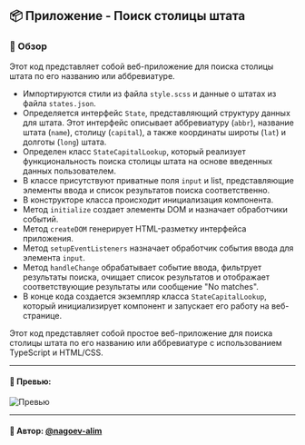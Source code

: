 ## 📦 Приложение - Поиск столицы штата

### 🚀 Обзор
Этот код представляет собой веб-приложение для поиска столицы штата по его названию или аббревиатуре.

- Импортируются стили из файла `style.scss` и данные о штатах из файла `states.json`.
- Определяется интерфейс `State`, представляющий структуру данных для штата. Этот интерфейс описывает аббревиатуру (`abbr`), название штата (`name`), столицу (`capital`), а также координаты широты (`lat`) и долготы (`long`) штата.
- Определен класс `StateCapitalLookup`, который реализует функциональность поиска столицы штата на основе введенных данных пользователем. 
- В классе присутствуют приватные поля `input` и list, представляющие элементы ввода и список результатов поиска соответственно. 
- В конструкторе класса происходит инициализация компонента. 
- Метод `initialize` создает элементы DOM и назначает обработчики событий. 
- Метод `createDOM` генерирует HTML-разметку интерфейса приложения. 
- Метод `setupEventListeners` назначает обработчик события ввода для элемента `input`. 
- Метод `handleChange` обрабатывает событие ввода, фильтрует результаты поиска, очищает список результатов и отображает соответствующие результаты или сообщение "No matches".
- В конце кода создается экземпляр класса `StateCapitalLookup`, который инициализирует компонент и запускает его работу на веб-странице.
  
Этот код представляет собой простое веб-приложение для поиска столицы штата по его названию или аббревиатуре с использованием TypeScript и HTML/CSS.


---

#### 🌄 Превью:

![Превью](https://lh3.googleusercontent.com/drive-viewer/AITFw-zlCj-Kjl0Hjt0O_bCv8y-zwvyIhI5PW2PKovQYZVr7kefHs5fzbjvWVIbQHm8eXRwuQuKl0cNHlAZ8yqIsU5NOEsivpQ=s1600)


-----

#### 🙌 Автор: [@nagoev-alim](https://github.com/nagoev-alim)

